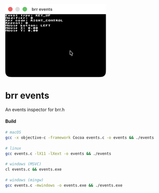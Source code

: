 <img src="./events.png" width="320" />

# brr events
An events inspector for brr.h 

#### Build 
```bash
# macOS
gcc -x objective-c -framework Cocoa events.c -o events && ./events

# linux
gcc events.c -lX11 -lXext -o events && ./events

# windows (MSVC)
cl events.c && events.exe

# windows (mingw)
gcc events.c -mwindows -o events.exe && ./events.exe
```
